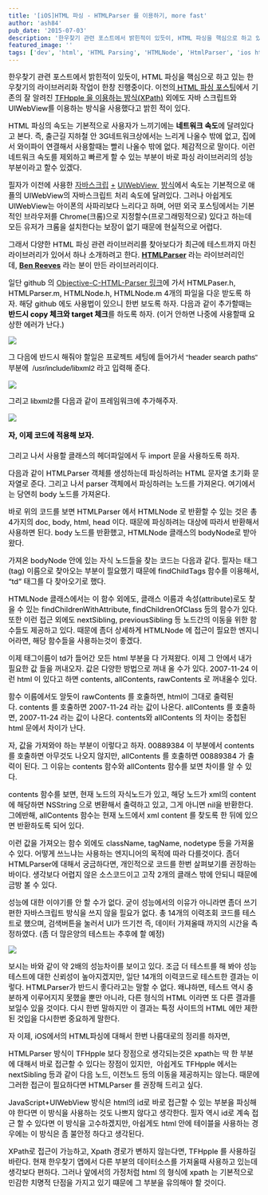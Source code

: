 ```yaml
---
title: '[iOS]HTML 파싱 - HTMLParser 를 이용하기, more fast'
author: 'ash84'
pub_date: '2015-07-03'
description: '한우찾기 관련 포스트에서 밝힌적이 있듯이, HTML 파싱을 핵심으로 하고 있는 한우찾기의 라이브러리화 작업이 한창 진행중이다. 이전의[ HTML 파싱 포스팅](http://ash84.tistory.com/697)'
featured_image: ''
tags: ['dev', 'html', 'HTML Parsing', 'HTMLNode', 'HtmlParser', 'ios html parsing', '아이폰', '아이폰 개발', '파싱']
---
```



<span style="font-size: 11pt; "><span style="color: rgb(0, 0, 0); ">한우찾기 관련 포스트에서 밝힌적이 있듯이, HTML 파싱을 핵심으로 하고 있는 한우찾기의 라이</span><span style="color: rgb(0, 0, 0); ">브러리화 작업이 한창 진행중이다. 이전의</span>[<span style="color: rgb(0, 0, 0); "> HTML 파싱 포스팅</span>](http://ash84.tistory.com/697)<span style="color: rgb(0, 0, 0); ">에서 기존의 잘 알려진 </span>[<span style="color: rgb(0, 0, 0); ">TFHpple 을 이용하는 방식(XPath)</span>](http://printf.egloos.com/1930529)<span style="color: rgb(0, 0, 0); "> 외에도 자바 스크립트와 UIWebView를 이용하는 방식을 사용했다고 밝힌 적이 있다. </span></span>

<span style="font-size: 11pt; "><span style="color: rgb(0, 0, 0); ">HTML 파싱의 속도는 기본적으로 사용자가 느끼기에는 </span>**<span style="color: rgb(0, 0, 0); ">네트워크 속도</span>**<span style="color: rgb(0, 0, 0); ">에 달려있다고 본다. 즉, 출근길 지하철 안 3G네트워크상에서는 느리게 나올수 밖에 없고, 집에서 와이파이 연결해서 사용할때는 빨리 나올수 밖에 없다. 체감적으로 말이다. 이런 네트워크 속도를 제외하고 빠르게 할 수 있는 부분이 바로 파싱 라이브러리의 성능 부분이라고 할수 있겠다. </span></span>

<span style="font-size: 11pt; color: rgb(0, 0, 0); ">  
</span>

<span style="font-size: 11pt; color: rgb(0, 0, 0); ">필자가 이전에 사용한 [자바스크립](http://ash84.tistory.com/697) [+](http://ash84.tistory.com/697) [UIWebView ](http://ash84.tistory.com/697) [방식](http://ash84.tistory.com/697)에서 속도는 기본적으로 애플의 UIWebView의 자바스크립트 처리 속도에 달려있다. 그러나 아쉽게도 UIWebView는 아이폰의 사파리보다 느리다고 하며, 어떤 외국 포스팅에서는 기본적인 브라우저를 Chrome(크롬)으로 지정할수(프로그래밍적으로) 있다고 하는데 모든 유저가 크롬을 설치한다는 보장이 없기 때문에 현실적으로 어렵다.</span>

<span style="font-size: 11pt; color: rgb(0, 0, 0); ">  
</span>

<span style="font-size: 11pt; color: rgb(0, 0, 0); ">그래서 다양한 HTML 파싱 관련 라이브러리를 찾아보다가 최근에 테스트까지 마친 라이브러리가 있어서 하나 소개하려고 한다. **[HTMLParser](https://github.com/zootreeves/Objective-C-HMTL-Parser)** 라는 라이브러리인데, **[Ben Reeves](https://github.com/zootreeves)** 라는 분이 만든 라이브러리이다.</span>

<span style="font-size: 11pt; color: rgb(0, 0, 0); ">일단 github 의 [Objective-C-HTML-Parser 링크](https://github.com/zootreeves/Objective-C-HMTL-Parser)에 가서 HTMLPase</span><span style="background-color: rgb(255, 255, 255); color: rgb(0, 0, 0); font-size: 11pt; ">r.h, H</span><span style="font-size: 11pt; color: rgb(0, 0, 0); ">TMLParser.m, HTMLNode.h, HTMLNode.m 4개의 파일을 다운 받도록 하자. 해당 github 에도 사용법이 있으니 한번 보도록 하자. 다음과 같이 추가할때는 **반드시 copy 체크와 target 체크**를 하도록 하자. (이거 안하면 나중에 사용할때 요상한 에러가 난다.)</span>

![](http://ash84.net/wp-content/uploads/1/cfile10.uf.162BEA36505D82B10EEEA2.jpg)

<span style="font-size: 11pt; color: rgb(0, 0, 0); ">그 다음에 반드시 해줘야 할일은 프로젝트 세팅에 들어가서 </span><font face="Helvetica, arial, freesans, clean, sans-serif" style="line-height: 2; "><span style="font-size: 11pt; line-height: 22px; color: rgb(0, 0, 0); ">“header search paths” 부분에 </span></font><font face="Helvetica, arial, freesans, clean, sans-serif"><span style="font-size: 11pt; line-height: 22px; color: rgb(0, 0, 0); "> </span></font><span style="font-family: Helvetica, arial, freesans, clean, sans-serif; font-size: 11pt; line-height: 22px; color: rgb(0, 0, 0); ">/usr/include/libxml2 라고 입력해 준다. </span>

<span style="font-family: Helvetica, arial, freesans, clean, sans-serif; font-size: 11pt; line-height: 22px; color: rgb(0, 0, 0); ">  
</span>

![](http://ash84.net/wp-content/uploads/1/cfile8.uf.144FB642505D83080DC8B6.jpg)

<span style="color: rgb(0, 0, 0); font-family: Helvetica, arial, freesans, clean, sans-serif; font-size: 11pt; line-height: 22px; ">  
</span>

<span style="color: rgb(0, 0, 0); font-family: Helvetica, arial, freesans, clean, sans-serif; font-size: 11pt; line-height: 22px; ">그리고 libxml2를 다음과 같이 프레임워크에 추가해주자.</span>

![](http://ash84.net/wp-content/uploads/1/cfile10.uf.1164FB38505D835B165AC7.jpg)

<span style="color: rgb(0, 0, 0); font-size: 11pt; line-height: 2; ">  
</span>

<span style="color: rgb(0, 0, 0); font-size: 11pt; line-height: 2; ">**자, 이제 코드에 적용해 보자.**</span>

<span style="font-size: 11pt; color: rgb(0, 0, 0); ">그리고 나서 사용할 클래스의 헤더파일에서 두 import 문을 사용하도록 하자. </span>

<script src="https://gist.github.com/3765649.js"></script>

<span style="font-size: 11pt; color: rgb(0, 0, 0); ">다음과 같이 HTMLParser 객체를 생성하는데 파싱하려는 HTML 문자열 초기화 문자열로 준다. 그리고 나서 parser 객체에서 파싱하려는 노드를 가져온다. 여기에서는 당연히 body 노드를 가져온다. </span>

<script src="https://gist.github.com/3765655.js"></script>  
  
<script src="https://gist.github.com/3765659.js"></script>

<span style="font-size: 11pt; color: rgb(0, 0, 0); ">바로 위의 코드를 보면 HTMLParser 에서 HTMLNode 로 반환할 수 있는 것은 총 4가지의 doc, body, html, head 이다. 때문에 파싱하려는 대상에 따라서 반환해서 사용하면 된다. body 노드를 반환했고, HTMLNode 클래스의 bodyNode로 받아 왔다. </span>

<span style="font-size: 11pt; color: rgb(0, 0, 0); ">가져온 bodyNode 안에 있는 자식 노드들을 찾는 코드는 다음과 같다. 필자는 태그(tag) 이름으로 찾아오는 부분이 필요했기 때문에 findChildTags 함수를 이용해서, “td” 태그를 다 찾아오기로 했다. </span>

<script src="https://gist.github.com/3765661.js"></script>

<span style="font-size: 11pt; color: rgb(0, 0, 0); ">HTMLNode 클래스에서는 이 함수 외에도, 클래스 이름과 속성(attribute)로도 찾을 수 있는 findChildrenWithAttribute, findChildrenOfClass 등의 함수가 있다. 또한 이런 접근 외에도 nextSibling, previousSibling 등 노드간의 이동을 위한 함수들도 제공하고 있다. 때문에 좀더 상세하게 HTMLNode 에 접근이 필요한 엔지니어라면, 해당 함수들을 사용하는것이 좋겠다. </span>

<span style="font-size: 11pt; color: rgb(0, 0, 0); ">이제 태그이름이 td가 들어간 모든 html 부분을 다 가져왔다. 이제 그 안에서 내가 필요한 값 들을 꺼내오자. 값은 다양한 방법으로 꺼내 올 수가 있다. <td class=”fir”>2007-11-24</td> 이런 html 이 있다고 하면 contents, allContents, rawContents 로 꺼내올수 있다. </span>

<script src="https://gist.github.com/3765713.js"></script>

<span style="font-size: 11pt; color: rgb(0, 0, 0); ">함수 이름에서도 알듯이 rawContents 를 호출하면, html이 그대로 출력된다. contents 를 호출하면 2007-11-24 라는 값이 나온다. allContents 를 호출하면, 2007-11-24 라는 값이 나온다. contents와 allContents 의 차이는 중첩된 html 문에서 차이가 난다. </span>

<span style="font-size: 11pt; color: rgb(0, 0, 0); ">자, 값을 가져와야 하는 부분이 이렇다고 하자. <td><span class=”vol1″>00889384</span></td> 이 부분에서 contents 를 호출하면 아무것도 나오지 않지만, allContents 를 호출하면 00889384 가 출력이 된다. 그 이유는 contents 함수와 allContents 함수를 보면 차이를 알 수 있다. </span>

<script src="https://gist.github.com/3765723.js"></script>

<span style="font-size: 11pt; color: rgb(0, 0, 0); ">contents 함수를 보면, 현재 노드의 자식노드가 있고, 해당 노드가 xml의 content에 해당하면 NSString 으로 변환해서 출력하고 있고, 그게 아니면 nil을 반환한다. 그에반해, allContents 함수는 현재 노드에서 xml content 를 찾도록 한 뒤에 있으면 반환하도록 되어 있다. </span>

<span style="font-size: 11pt; color: rgb(0, 0, 0); ">이런 값을 가져오는 함수 외에도 className, tagName, nodetype 등을 가져올 수 있다. 어떻게 쓰느냐는 사용하는 엔지니어의 목적에 따라 다를것이다. 좀더 HTMLParser에 대해서 궁금하다면, 개인적으로 코드를 한번 살펴보기를 권장하는 바이다. 생각보다 어렵지 않은 소스코드이고 고작 2개의 클래스 밖에 안되니 때문에 금방 볼 수 있다. </span>

<span style="font-size: 11pt; color: rgb(0, 0, 0); ">성능에 대한 이야기를 안 할 수가 없다. 굳이 성능에서의 이유가 아니라면 좀더 쓰기 편한 자바스크립트 방식을 쓰지 않을 필요가 없다. 총 14개의 이력조회 코드를 테스트로 했으며, 검색버튼을 눌러서 UI가 뜨기전 즉, 데이터 가져올때 까지의 시간을 측정하였다. (좀 더 많은양의 테스트는 추후에 할 예정)</span>

![](http://ash84.net/wp-content/uploads/1/cfile5.uf.1243B533505D8CA01F1523.jpg)

<span style="font-size: 11pt; color: rgb(0, 0, 0); ">보시는 바와 같이 약 2배의 성능차이를 보이고 있다. 조금 더 테스트를 해 봐야 성능 테스트에 대한 신뢰성이 높아지겠지만, 일단 14개의 이력코드로 테스트한 결과는 이렇다. HTMLParser가 반드시 좋다라고는 말할 수 없다. 왜냐하면, 테스트 역시 충분하게 이루어지지 못했을 뿐만 아니라, 다른 형식의 HTML 이라면 또 다른 결과를 보일수 있을 것이다. 다시 한번 말하지만 이 결과는 특정 사이트의 HTML 에만 제한된 것입을 다시한번 중요하게 말한다. </span>

<span style="font-size: 11pt; color: rgb(0, 0, 0); ">자 이제, iOS에서의 HTML파싱에 대해서 한번 나름대로의 정리를 하자면, </span>

<span style="font-size: 11pt; color: rgb(0, 0, 0); ">HTMLParser 방식이 TFHpple 보다 장점으로 생각되는것은 xpath는 딱 한 부분에 대해서 바로 접근할 수 있다는 장점이 있지만,  아쉽게도 TFHpple 에서는 nextSibling 등과 같이 다음 노드, 이전노드 등의 이동을 제공하지는 않는다. 때문에 그러한 접근이 필요하다면 HTMLParser 를 권장해 드리고 싶다. </span>

<span style="font-size: 11pt; color: rgb(0, 0, 0); ">JavaScript+UIWebView 방식은 html의 id로 바로 접근할 수 있는 부분을 파싱해야 한다면 이 방식을 사용하는 것도 나쁘지 않다고 생각한다. 필자 역시 id로 계속 접근 할 수 있다면 이 방식을 고수하겠지만, 아쉽게도 html 안에 테이블을 사용하는 경우에는 이 방식은 좀 불안정 하다고 생각된다. </span>

<span style="font-size: 11pt; color: rgb(0, 0, 0); ">XPath로 접근이 가능하고, Xpath 경로가 변하지 않는다면, TFHpple 를 사용하길 바란다. 현재 한우찾기 앱에서 다른 부분의 데이터소스를 가져올때 사용하고 있는데 생각보다 편하다. 그러나 앞에서의 가정처럼 html 의 형식에 xpath 는 기본적으로 민감한 치명적 단점을 가지고 있기 떄문에 그 부분을 유의해야 할 것이다.  </span>



